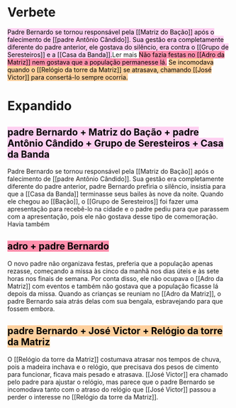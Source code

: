 # Verbete
<mark style="background: #FFB8EBA6;">Padre Bernardo se tornou responsável pela [[Matriz do Bação]] após o falecimento de [[padre Antônio Cândido]]. Sua gestão era completamente diferente do padre anterior, ele gostava do silêncio, era contra o [[Grupo de Seresteiros]] e a [[Casa da Banda]].</mark>Ler mais <mark style="background: #FF5582A6;">Não fazia festas no [[Adro da Matriz]] nem gostava que a população permanesse lá.</mark> <mark style="background: #FFB86CA6;">Se incomodava quando o [[Relógio da torre da Matriz]] se atrasava, chamando [[José Victor]] para consertá-lo sempre ocorria. </mark> 

# Expandido
## <mark style="background: #FFB8EBA6;">padre Bernardo + Matriz do Bação + padre Antônio Cândido + Grupo de Seresteiros + Casa da Banda</mark> 
Padre Bernardo se tornou responsável pela [[Matriz do Bação]] após o falecimento de [[padre Antônio Cândido]]. Sua gestão era completamente diferente do padre anterior, padre Bernardo prefiria o silêncio, insistia para que a [[Casa da Banda]] terminasse seus bailes às nove da noite. Quando ele chegou ao [[Bação]], o [[Grupo de Seresteiros]] foi fazer uma apresentação para recebê-lo na cidade e o padre pediu para que parassem com a apresentação, pois ele não gostava desse tipo de comemoração. Havia também 
## <mark style="background: #FF5582A6;">adro + padre Bernardo</mark> 
O novo padre não organizava festas, preferia que a população apenas rezasse, começando a missa às cinco da manhã nos dias úteis e às sete horas nos finais de semana. Por conta disso, ele não ocupava o [[Adro da Matriz]] com eventos e também não gostava que a população ficasse lá depois da missa. Quando as crianças se reuniam no [[Adro da Matriz]], o padre Bernardo saia atrás delas com sua bengala, esbravejando para que fossem embora. 
## <mark style="background: #FFB86CA6;">padre Bernardo + José Victor + Relógio da torre da Matriz</mark> 
O [[Relógio da torre da Matriz]] costumava atrasar nos tempos de chuva, pois a madeira inchava e o relógio, que precisava dos pesos de cimento para funcionar, ficava mais pesado e atrasava. [[José Victor]] era chamado pelo padre para ajustar o relógio, mas parece que o padre Bernardo se incomodava tanto com o atraso do relógio que [[José Victor]] passou a perder o interesse no [[Relógio da torre da Matriz]].